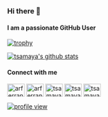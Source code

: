 ### Hi there 👋

<!--
**tsamaya/tsamaya** is a ✨ _special_ ✨ repository because its `README.md` (this file) appears on your GitHub profile.

Here are some ideas to get you started:

- 🔭 I’m currently working on ...
- 🌱 I’m currently learning ...
- 👯 I’m looking to collaborate on ...
- 🤔 I’m looking for help with ...
- 💬 Ask me about ...
- 📫 How to reach me: ...
- 😄 Pronouns: ...
- ⚡ Fun fact: ...
-->

#### I am a passionate GitHub User
[![trophy](https://github-profile-trophy.vercel.app/?username=tsamaya)](https://github.com/ryo-ma/github-profile-trophy)

[![tsamaya's github stats](https://github-readme-stats.vercel.app/api?username=tsamaya)](https://github.com/anuraghazra/github-readme-stats)

#### Connect with me

<a href="https://twitter.com/arferrand" target="blank"><img align="center" src="https://cdn.jsdelivr.net/npm/simple-icons@3.0.1/icons/twitter.svg" alt="arferrand" height="30" width="40" /></a>
<a href="https://www.linkedin.com/in/aferrand/" target="blank"><img align="center" src="https://cdn.jsdelivr.net/npm/simple-icons@3.0.1/icons/linkedin.svg" alt="arferrand" height="30" width="40" /></a>
<a href="https://dev.to/tsamaya" target="blank"><img align="center" src="https://cdn.jsdelivr.net/npm/simple-icons@3.0.1/icons/dev-dot-to.svg" alt="tsamaya" height="30" width="40" /></a>
<a href="https://stackoverflow.com/users/1910637/tsamaya" target="blank"><img align="center" src="https://cdn.jsdelivr.net/npm/simple-icons@3.0.1/icons/stackoverflow.svg" alt="tsamaya![](https://komarev.com/ghpvc/?username=tsamaya)" height="30" width="40" /></a>
<a href="https://medium.com/@tsamaya" target="blank"><img align="center" src="https://cdn.jsdelivr.net/npm/simple-icons@3.0.1/icons/medium.svg" alt="tsamaya" height="30" width="40" /></a>

[![profile view](https://komarev.com/ghpvc/?username=tsamaya&color=brightgreen)](https://github.com/antonkomarev/github-profile-views-counter)
